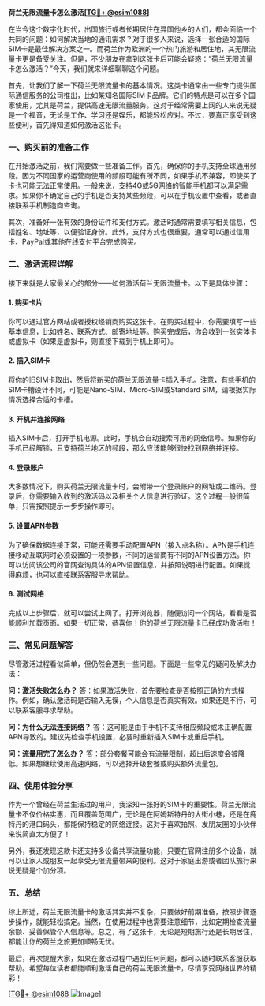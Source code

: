 **荷兰无限流量卡怎么激活[[TG💪+ @esim1088](https://t.me/s/esim1088)]**

在当今这个数字化时代，出国旅行或者长期居住在异国他乡的人们，都会面临一个共同的问题：如何解决当地的通讯需求？对于很多人来说，选择一张合适的国际SIM卡是最佳解决方案之一。而荷兰作为欧洲的一个热门旅游和居住地，其无限流量卡更是备受关注。但是，不少朋友在拿到这张卡后可能会疑惑：“荷兰无限流量卡怎么激活？”今天，我们就来详细聊聊这个问题。

首先，让我们了解一下荷兰无限流量卡的基本情况。这类卡通常由一些专门提供国际通信服务的公司推出，比如某知名国际SIM卡品牌。它们的特点是可以在多个国家使用，尤其是荷兰，提供高速无限流量服务。这对于经常需要上网的人来说无疑是一个福音，无论是工作、学习还是娱乐，都能轻松应对。不过，要真正享受到这些便利，首先得知道如何激活这张卡。

### **一、购买前的准备工作**

在开始激活之前，我们需要做一些准备工作。首先，确保你的手机支持全球通用频段。因为不同国家的运营商使用的频段可能有所不同，如果手机不兼容，即使买了卡也可能无法正常使用。一般来说，支持4G或5G网络的智能手机都可以满足需求。如果你不确定自己的手机是否支持某些频段，可以在手机设置中查看，或者直接联系手机制造商咨询。

其次，准备好一张有效的身份证件和支付方式。激活时通常需要填写相关信息，包括姓名、地址等，以便验证身份。此外，支付方式也很重要，通常可以通过信用卡、PayPal或其他在线支付平台完成购买。

### **二、激活流程详解**

接下来就是大家最关心的部分——如何激活荷兰无限流量卡。以下是具体步骤：

#### **1. 购买卡片**
你可以通过官方网站或者授权经销商购买这张卡。在购买过程中，你需要填写一些基本信息，比如姓名、联系方式、邮寄地址等。购买完成后，你会收到一张实体卡或虚拟卡（如果是虚拟卡，则直接下载到手机上即可）。

#### **2. 插入SIM卡**
将你的旧SIM卡取出，然后将新买的荷兰无限流量卡插入手机。注意，有些手机的SIM卡槽设计不同，可能是Nano-SIM、Micro-SIM或Standard SIM，请根据实际情况选择合适的卡槽。

#### **3. 开机并连接网络**
插入SIM卡后，打开手机电源。此时，手机会自动搜索可用的网络信号。如果你的手机已经解锁，且支持荷兰地区的频段，那么应该能够很快找到网络并连接。

#### **4. 登录账户**
大多数情况下，购买荷兰无限流量卡时，会附带一个登录账户的网址或二维码。登录后，你需要输入收到的激活码以及相关个人信息进行验证。这个过程一般很简单，只需按照提示一步步操作即可。

#### **5. 设置APN参数**
为了确保数据连接正常，可能还需要手动配置APN（接入点名称）。APN是手机连接移动互联网时必须设置的一项参数，不同的运营商有不同的APN设置方法。你可以访问该公司的官网查询具体的APN设置信息，并按照说明进行配置。如果觉得麻烦，也可以直接联系客服寻求帮助。

#### **6. 测试网络**
完成以上步骤后，就可以尝试上网了。打开浏览器，随便访问一个网站，看看是否能顺利加载页面。如果一切正常，恭喜你！你的荷兰无限流量卡已经成功激活啦！

### **三、常见问题解答**

尽管激活过程看似简单，但仍然会遇到一些问题。下面是一些常见的疑问及解决办法：

**问：激活失败怎么办？**
答：如果激活失败，首先要检查是否按照正确的方式操作。例如，确认激活码是否输入无误，个人信息是否真实有效。如果还是不行，可以联系客服寻求帮助。

**问：为什么无法连接网络？**
答：这可能是由于手机不支持相应频段或未正确配置APN导致的。建议先检查手机设置，必要时重新插入SIM卡或重启手机。

**问：流量用完了怎么办？**
答：部分套餐可能会有流量限制，超出后速度会被降低。如果想继续使用高速网络，可以选择升级套餐或购买额外流量包。

### **四、使用体验分享**

作为一个曾经在荷兰生活过的用户，我深知一张好的SIM卡的重要性。荷兰无限流量卡不仅价格实惠，而且覆盖范围广，无论是在阿姆斯特丹的大街小巷，还是在鹿特丹的港口码头，都能保持稳定的网络连接。这对于喜欢拍照、发朋友圈的小伙伴来说简直太方便了！

另外，我还发现这款卡还支持多设备共享流量功能，只要在官网注册多个设备，就可以让家人或朋友一起享受无限流量带来的便利。这对于家庭出游或者团队旅行来说无疑是个加分项。

### **五、总结**

综上所述，荷兰无限流量卡的激活其实并不复杂，只要做好前期准备，按照步骤逐步操作，就能轻松搞定。当然，在使用过程中也需要注意细节，比如定期检查流量余额、妥善保管个人信息等。总之，有了这张卡，无论是短期旅行还是长期居住，都能让你的荷兰之旅更加顺畅无忧。

最后，再次提醒大家，如果在激活过程中遇到任何问题，都可以随时联系客服获取帮助。希望每位读者都能顺利激活自己的荷兰无限流量卡，尽情享受网络世界的精彩！

[[TG💪+ @esim1088](https://t.me/s/esim1088) ![Image](https://i.postimg.cc/4NQfJmqS/Snipaste-2025-05-13-00-14-12.png)]